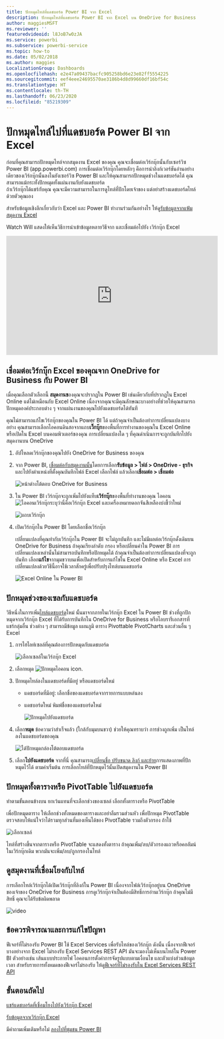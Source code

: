 ```yaml
---
title: ปักหมุดไทล์ที่แดชบอร์ด Power BI จาก Excel
description: ปักหมุดไทล์ที่แดชบอร์ด Power BI จาก Excel บน OneDrive for Business ปักหมุดช่วง แผนภูมิ ตาราง
author: maggiesMSFT
ms.reviewer: ''
featuredvideoid: l8JoB7w0zJA
ms.service: powerbi
ms.subservice: powerbi-service
ms.topic: how-to
ms.date: 05/02/2018
ms.author: maggies
LocalizationGroup: Dashboards
ms.openlocfilehash: e2e47a09437bacfc905258bd6e23e82ff5554225
ms.sourcegitcommit: eef4eee24695570ae3186b4d8d99660df16bf54c
ms.translationtype: HT
ms.contentlocale: th-TH
ms.lasthandoff: 06/23/2020
ms.locfileid: "85219309"
---
```

# <a name="pin-a-tile-to-a-power-bi-dashboard-from-excel"></a>ปักหมุดไทล์ไปที่แดชบอร์ด Power BI จาก Excel
ก่อนที่คุณสามารถปักหมุดไทล์จากสมุดงาน Excel ของคุณ คุณจะเชื่อมต่อเวิร์กบุ๊กนั้นกับเซอร์วิซ Power BI (app.powerbi.com) การเชื่อมต่อเวิร์กบุ๊กโดยหลักๆ คือการนำลิงก์เวอร์ชันอ่านอย่างเดียวของเวิร์กบุ๊กนั้นลงในยังเซอร์วิซ Power BI และให้คุณสามารถปักหมุดช่วงในแดชบอร์ดได้ คุณสามารถแม้กระทั้งปักหมุดทั้งแผ่นงานกับยังแดชบอร์ด  
ถ้าเวิร์กบุ๊กได้แชร์กับคุณ คุณจะมีความสามารถในการดูไทล์ที่ปักโดยเจ้าของ แต่อย่าสร้างแดชบอร์ดไทล์ด้วยตัวคุณเอง 

สำหรับข้อมูลเชิงลึกเกี่ยวกับว่า Excel และ Power BI ทำงานร่วมกันอย่างไร ให้ดู[รับข้อมูลจากแฟ้มสมุดงาน Excel](https://go.microsoft.com/fwlink/?LinkID=521962)

Watch Will แสดงให้เห็นวิธีการนำเข้าข้อมูลหลายวิธีจาก และเชื่อมต่อไปยัง เวิร์กบุ๊ก Excel

<iframe width="560" height="315" src="https://www.youtube.com/embed/l8JoB7w0zJA" frameborder="0" allowfullscreen></iframe>

## <a name="connect-your-excel-workbook-from-onedrive-for-business-to-power-bi"></a>เชื่อมต่อเวิร์กบุ๊ก Excel ของคุณจาก OneDrive for Business กับ Power BI
เมื่อคุณเลือกตัวเลือกนี้ **สมุดงานข**องคุณจะปรากฏใน Power BI เช่นเดียวกับที่ปรากฏใน Excel Online แต่ไม่เหมือนกับ Excel Online เนื่องจากคุณจะมีคุณลักษณะบางอย่างที่ช่วยให้คุณสามารถปักหมุดองค์ประกอบต่าง ๆ จากแผ่นงานของคุณไปยังแดชบอร์ดได้ทันที

คุณไม่สามารถแก้ไขเวิร์กบุ๊กของคุณใน Power BI ได้ แต่ถ้าคุณจำเป็นต้องทำการเปลี่ยนแปลงบางอย่าง คุณสามารถเลือกไอคอนดินสอจากแถบ**เวิ๊กบุ๊ก**ของพื้นที่การทำงานของคุณใน Excel Online หรือเปิดใน Excel บนคอมพิวเตอร์ของคุณ การเปลี่ยนแปลงใด ๆ ที่คุณดำเนินการจะถูกบันทึกไปยังสมุดงานบน OneDrive

1. อัปโหลดเวิร์กบุ๊กของคุณไปยัง OneDrive for Business ของคุณ

2. จาก Power BI, [เชื่อมต่อกับสมุดงานนั้น](../connect-data/service-excel-workbook-files.md)โดยการเลือก**รับข้อมูล > ไฟล์ > OneDrive - ธุรกิจ**และไปยังตำแหน่งที่ตั้งคุณบันทึกไฟล์ Excel เลือกไฟล์ แล้วเลือก**เชื่อมต่อ > เชื่อมต่อ**

    ![หน้าต่างโต้ตอบ OneDrive for Business](media/service-dashboard-pin-tile-from-excel/power-bi-connect.png)

3. ใน Power BI เวิร์กบุ๊กจะถูกเพิ่มไปยังแท็บ**เวิร์กบุ๊ก**ของพื้นที่ทำงานของคุณ  ไอคอน![ไอคอนเวิร์กบุ๊ก](media/service-dashboard-pin-tile-from-excel/pbi_workbookicon.png)ระบุว่านี่คือเวิร์กบุ๊ก Excel และเครื่องหมายดอกจันสีเหลืองบ่งชี้ว่าใหม่
    
    ![แถบเวิร์กบุ๊ก](media/service-dashboard-pin-tile-from-excel/power-bi-workbooks.png)
4. เปิดเวิร์กบุ๊กใน Power BI โดยเลือกชื่อเวิร์กบุ๊ก

    เปลี่ยนแปลงที่คุณทำกับเวิร์กบุ๊กใน Power BI จะไม่ถูกบันทึก และไม่มีผลต่อเวิร์กบุ๊กดั้งเดิมบน OneDrive for Business ถ้าคุณเรียงลำดับ กรอง หรือเปลี่ยนค่าใน Power BI การเปลี่ยนแปลงเหล่านั้นไม่สามารถบันทึกหรือปักหมุดได้ ถ้าคุณจำเป็นต้องทำการเปลี่ยนแปลงที่จะถูกบันทึก เลือก**แก้ไข**จากมุมขวาบนเพื่อเปิดสำหรับการแก้ไขใน Excel Online หรือ Excel การเปลี่ยนแปลงด้วยวิธีนี้อาจใช้เวลาสักครู่เพื่อปรับปรุงไทล์บนแดชบอร์ด
   
    ![Excel Online ใน Power BI](media/service-dashboard-pin-tile-from-excel/power-bi-opened.png)

## <a name="pin-a-range-of-cells-to-a-dashboard"></a>ปักหมุดช่วงของเซลกับแดชบอร์ด
วิธีหนึ่งในการเพิ่ม[ไทล์แดชบอร์ด](../consumer/end-user-tiles.md)ใหม่ นั้นมาจากภายในเวิร์กบุ๊ก Excel ใน Power BI ช่วงที่ถูกปักหมุดจากเวิร์กบุ๊ก Excel ที่ได้รับการบันทึกใน OneDrive for Business หรือไลบรารีเอกสารที่แชร์กลุ่มอื่น ช่วงต่าง ๆ สามารถมีข้อมูล แผนภูมิ ตาราง Pivottable PivotCharts และส่วนอื่น ๆ Excel

1. การไฮไลท์เซลล์ที่คุณต้องการปักหมุดกับแดชบอร์ด
   
    ![เลือกเซลล์ในเวิร์กบุ๊ก Excel](media/service-dashboard-pin-tile-from-excel/pbi_selectrange.png)
2. เลือกหมุด ![ปักหมุดไอคอน](media/service-dashboard-pin-tile-from-excel/pbi_pintile_small.png) icon. 
3. ปักหมุดไทล์ลงในแดชบอร์ดที่มีอยู่ หรือแดชบอร์ดใหม่ 
   
   * แดชบอร์ดที่มีอยู่: เลือกชื่อของแดชบอร์ดจากรายการแบบหล่นลง
   * แดชบอร์ดใหม่ พิมพ์ชื่อของแดชบอร์ดใหม่
   
     ![ปักหมุดไปยังแดชบอร์ด](media/service-dashboard-pin-tile-from-excel/pbi_dashdialog1.png)
4. เลือก**หมุด** ข้อความว่าสำเร็จแล้ว (ใกล้กับมุมบนขวา) ช่วยให้คุณทราบว่า การช่วงถูกเพิ่ม เป็นไทล์ ลงในแดชบอร์ดของคุณ 
   
    ![ได้ปักหมุดกล่องโต้ตอบแดชบอร์ด](media/service-dashboard-pin-tile-from-excel/power-bi-go-to-dashboard.png)
5. เลือก**ไปยังแดชบอร์ด** จากที่นี่ คุณสามารถ[เปลี่ยนชื่อ ปรับขนาด ลิงก์ และย้าย](service-dashboard-edit-tile.md)การแสดงภาพที่ปักหมุดไว้ได้ ตามค่าเริ่มต้น การเลือกไทล์ที่ปักหมุดไว้นั้นเปิดสมุดงานใน Power BI

## <a name="pin-an-entire-table-or-pivottable-to-a-dashboard"></a>ปักหมุดทั้งตารางหรือ PivotTable ไปยังแดชบอร์ด
ทำตามขั้นตอนข้างบน ยกเว้นแทนที่จะเลือกช่วงของเซลล์ เลือกทั้งตารางหรือ PivotTable

เพื่อปักหมุดตาราง ให้เลือกช่วงทั้งหมดของตารางและอย่าลืมรวมส่วนหัว  เพื่อปักหมุด PivotTable ตรวจสอบให้แน่ใจว่าได้รวมทุกส่วนที่มองเห็นได้ของ PivotTable รวมถึงตัวกรอง ถ้าใช้

 ![เลือกเซลล์](media/service-dashboard-pin-tile-from-excel/pbi_selecttable.png)

ไทล์ที่สร้างขึ้นจากตารางหรือ PivotTable จะแสดงทั้งตาราง  ถ้าคุณเพิ่ม/ลบ/ตัวกรองแถวหรือคอลัมน์ในเวิร์กบุ๊กเดิม พวกมันจะเพิ่ม/ลบ/ถูกกรองในไทล์

## <a name="view-the-workbook-linked-to-the-tile"></a>ดูสมุดงานที่เชื่อมโยงกับไทล์
การเลือกไทล์เวิร์กบุ๊กได้เปิดเวิร์กบุ๊กที่ลิงก์ใน Power BI เนื่องจากไฟล์เวิร์กบุ๊กอยู่บน OneDrive ของเจ้าของ OneDrive for Business การดูเวิร์กบุ๊กจำเป็นต้องมีสิทธิ์การอ่านเวิร์กบุ๊ก ถ้าคุณไม่มีสิทธิ์ คุณจะได้รับข้อผิดพลาด  

 ![video](media/service-dashboard-pin-tile-from-excel/pin-from-excel.gif)

## <a name="considerations-and-troubleshooting"></a>ข้อควรพิจารณาและการแก้ไขปัญหา
ฟีเจอร์ที่ไม่รองรับ Power BI ใช้ Excel Services เพื่อรับไทล์ของเวิร์กบุ๊ก ดังนั้น เนื่องจากฟีเจอร์บางอย่างจาก Excel ไม่รองรับ Excel Services REST API มันจะมองไม่เห็นบนไทล์ใน Power BI ตัวอย่างเช่น เส้นแบบประกายไฟ ไอคอนการตั้งค่าการจัดรูปแบบตามเงื่อนไข และตัวแบ่งส่วนข้อมูลเวลา สำหรับรายการทั้งหมดของฟีเจอร์ไม่รองรับ ให้ดู[ฟีเจอร์ที่ไม่รองรับใน Excel Services REST API](/sharepoint/dev/general-development/unsupported-features-in-excel-services-rest-api)

## <a name="next-steps"></a>ขั้นตอนถัดไป
[แชร์แดชบอร์ดที่เชื่อมโยงไปยังเวิร์กบุ๊ก Excel](../collaborate-share/service-share-dashboard-that-links-to-excel-onedrive.md)

[รับข้อมูลจากเวิร์กบุ๊ก Excel](../connect-data/service-excel-workbook-files.md)

มีคำถามเพิ่มเติมหรือไม่ [ลองไปที่ชุมชน Power BI](https://community.powerbi.com/)
